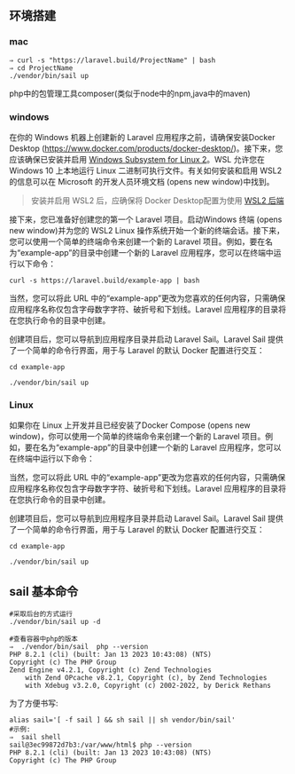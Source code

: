 


## 环境搭建

### mac

```shell
⇒ curl -s "https://laravel.build/ProjectName" | bash
⇒ cd ProjectName
./vendor/bin/sail up

```

php中的包管理工具composer(类似于node中的npm,java中的maven)


### windows

在你的 Windows 机器上创建新的 Laravel 应用程序之前，请确保安装Docker Desktop (https://www.docker.com/products/docker-desktop/)。接下来，您应该确保已安装并启用 [Windows Subsystem for Linux 2](https://learn.microsoft.com/en-us/windows/wsl/install)。WSL 允许您在 Windows 10 上本地运行 Linux 二进制可执行文件。有关如何安装和启用 WSL2 的信息可以在 Microsoft 的开发人员环境文档 (opens new window)中找到。

>安装并启用 WSL2 后，应确保将 Docker Desktop配置为使用 [WSL2 后端](https://docs.docker.com/desktop/windows/wsl/)

接下来，您已准备好创建您的第一个 Laravel 项目。启动Windows 终端 (opens new window)并为您的 WSL2 Linux 操作系统开始一个新的终端会话。接下来，您可以使用一个简单的终端命令来创建一个新的 Laravel 项目。例如，要在名为“example-app”的目录中创建一个新的 Laravel 应用程序，您可以在终端中运行以下命令：

```shell
curl -s https://laravel.build/example-app | bash
```
当然，您可以将此 URL 中的“example-app”更改为您喜欢的任何内容，只需确保应用程序名称仅包含字母数字字符、破折号和下划线。Laravel 应用程序的目录将在您执行命令的目录中创建。

创建项目后，您可以导航到应用程序目录并启动 Laravel Sail。Laravel Sail 提供了一个简单的命令行界面，用于与 Laravel 的默认 Docker 配置进行交互：

```shell
cd example-app
 
./vendor/bin/sail up
```


### Linux

如果你在 Linux 上开发并且已经安装了Docker Compose (opens new window)，你可以使用一个简单的终端命令来创建一个新的 Laravel 项目。例如，要在名为“example-app”的目录中创建一个新的 Laravel 应用程序，您可以在终端中运行以下命令：

当然，您可以将此 URL 中的“example-app”更改为您喜欢的任何内容，只需确保应用程序名称仅包含字母数字字符、破折号和下划线。Laravel 应用程序的目录将在您执行命令的目录中创建。

创建项目后，您可以导航到应用程序目录并启动 Laravel Sail。Laravel Sail 提供了一个简单的命令行界面，用于与 Laravel 的默认 Docker 配置进行交互：

```shell
cd example-app
 
./vendor/bin/sail up
```


## sail 基本命令

```shell
#采取后台的方式运行
./vendor/bin/sail up -d

#查看容器中php的版本
⇒  ./vendor/bin/sail  php --version
PHP 8.2.1 (cli) (built: Jan 13 2023 10:43:08) (NTS)
Copyright (c) The PHP Group
Zend Engine v4.2.1, Copyright (c) Zend Technologies
    with Zend OPcache v8.2.1, Copyright (c), by Zend Technologies
    with Xdebug v3.2.0, Copyright (c) 2002-2022, by Derick Rethans
```

为了方便书写:
```shell
alias sail='[ -f sail ] && sh sail || sh vendor/bin/sail'
#示例:
⇒  sail shell
sail@3ec99872d7b3:/var/www/html$ php --version
PHP 8.2.1 (cli) (built: Jan 13 2023 10:43:08) (NTS)
Copyright (c) The PHP Group

```




